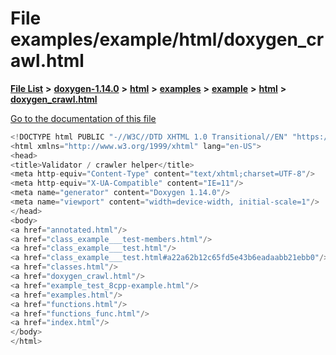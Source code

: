 

# File examples/example/html/doxygen\_crawl.html

[**File List**](files.md) **>** [**doxygen-1.14.0**](dir_9d5bad020669189c90cda983471be5d0.md) **>** [**html**](dir_05d1fd8a7cdd04f638f8b23196de02e2.md) **>** [**examples**](dir_aa52e73a32d193037813a53dcfe817b6.md) **>** [**example**](dir_f967122ff4a9e60bb66f9132d49c42b1.md) **>** [**html**](dir_2df48ef1a7d9f8042cfea19bdbe50aea.md) **>** [**doxygen\_crawl.html**](examples_2example_2html_2doxygen__crawl_8html.md)

[Go to the documentation of this file](examples_2example_2html_2doxygen__crawl_8html.md)


```C++
<!DOCTYPE html PUBLIC "-//W3C//DTD XHTML 1.0 Transitional//EN" "https://www.w3.org/TR/xhtml1/DTD/xhtml1-transitional.dtd">
<html xmlns="http://www.w3.org/1999/xhtml" lang="en-US">
<head>
<title>Validator / crawler helper</title>
<meta http-equiv="Content-Type" content="text/xhtml;charset=UTF-8"/>
<meta http-equiv="X-UA-Compatible" content="IE=11"/>
<meta name="generator" content="Doxygen 1.14.0"/>
<meta name="viewport" content="width=device-width, initial-scale=1"/>
</head>
<body>
<a href="annotated.html"/>
<a href="class_example___test-members.html"/>
<a href="class_example___test.html"/>
<a href="class_example___test.html#a22a62b12c65fd5e43b6eadaabb21ebb0"/>
<a href="classes.html"/>
<a href="doxygen_crawl.html"/>
<a href="example_test_8cpp-example.html"/>
<a href="examples.html"/>
<a href="functions.html"/>
<a href="functions_func.html"/>
<a href="index.html"/>
</body>
</html>
```


